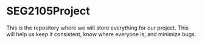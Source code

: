 # SEG2105Project

This is the repository where we will store everything for our project. 
This will help us keep it consistent, know where everyone is, and minimize bugs.
